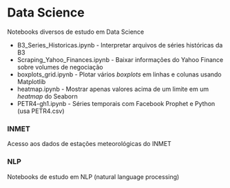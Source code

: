 # Data Science
Notebooks diversos de estudo em Data Science

- B3_Series_Historicas.ipynb - Interpretar arquivos de séries históricas da B3
- Scraping_Yahoo_Finances.ipynb - Baixar informações do Yahoo Finance sobre volumes de negociação
- boxplots_grid.ipynb - Plotar vários *boxplots* em linhas e colunas usando Matplotlib
- heatmap.ipynb - Mostrar apenas valores acima de um limite em um *heatmap* do Seaborn
- PETR4-gh1.ipynb - Séries temporais com Facebook Prophet e Python (usa PETR4.csv)

### INMET
Acesso aos dados de estações meteorológicas do INMET

### NLP
Notebooks de estudo em NLP (natural language processing)
